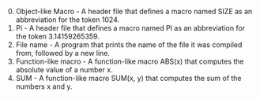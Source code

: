 0. Object-like Macro - A header file that defines a macro named SIZE as an abbreviation for the token 1024.
1. Pi - A header file that defines a macro named PI as an abbreviation for the token 3.14159265359.
2. File name - A program that prints the name of the file it was compiled from, followed by a new line.
3. Function-like macro - A function-like macro ABS(x) that computes the absolute value of a number x.
4. SUM - A function-like macro SUM(x, y) that computes the sum of the numbers x and y.
